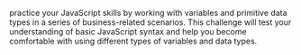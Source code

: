  practice your JavaScript skills by working with variables and primitive data types in a series of business-related scenarios. This challenge will test your understanding of basic JavaScript syntax and help you become comfortable with using different types of variables and data types.
